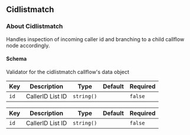 ## Cidlistmatch

### About Cidlistmatch

Handles inspection of incoming caller id and branching to a child callflow node accordingly.

#### Schema

Validator for the cidlistmatch callflow's data object



Key | Description | Type | Default | Required
--- | ----------- | ---- | ------- | --------
`id` | CallerID List ID | `string()` |   | `false`



Key | Description | Type | Default | Required
--- | ----------- | ---- | ------- | --------
`id` | CallerID List ID | `string()` |   | `false`
